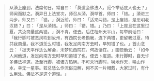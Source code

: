 > 从漪上座到，法席旬日。常自曰：​「莫道会佛法人，觅个举话底人也无？​」师闻而默之。漪异日上法堂次，师召从漪，漪举首。师曰：​「错。​」漪进三两步，师又曰：​「错。​」漪近前，师曰：​「适来两错，是上座错，是思明老汉错？​」曰：​「是从漪错。​」师曰：​「错。错。​」乃曰：​「上座且在这里过夏，共汝商量这两错。​」漪不肯，便去。后住相州天平山，每举前话曰：​「我行脚时被恶风吹到汝州，有西院长老勘我，连下两错，更留我过夏，待共我商量。我不道恁么时错，我发足向南方去时，早知错了也。​」首山念云：​「据天平作恁么解会，未梦见西院在，何故话在。​」圜悟勤云：​「如今人闻他道，发足向南方去时早知道错了也，便去卜度道。未行脚时，自无许多佛法禅道。及至行脚，被诸方热瞒。不可未行脚时，唤地作天，唤山作水，幸无一星事。若总恁么作流俗见解，何不买一片帽戴，大家过时，有什么用处。佛法不是这个道理。​」


